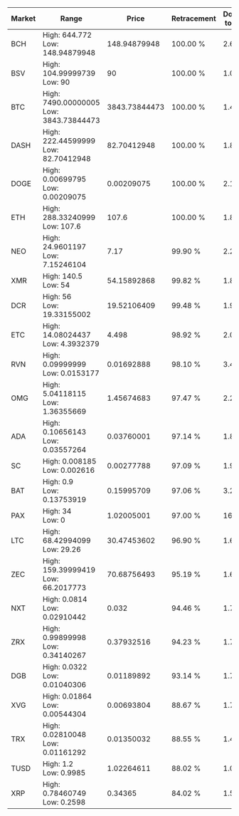 | Market | Range | Price| Retracement | Doubles to 50% |
| --- | --- | --- | --- | --- |
| BCH | High: 644.772<br />Low: 148.94879948 | 148.94879948 | 100.00 % | 2.66 |
| BSV | High: 104.99999739<br />Low: 90 | 90 | 100.00 % | 1.08 |
| BTC | High: 7490.00000005<br />Low: 3843.73844473 | 3843.73844473 | 100.00 % | 1.47 |
| DASH | High: 222.44599999<br />Low: 82.70412948 | 82.70412948 | 100.00 % | 1.84 |
| DOGE | High: 0.00699795<br />Low: 0.00209075 | 0.00209075 | 100.00 % | 2.17 |
| ETH | High: 288.33240999<br />Low: 107.6 | 107.6 | 100.00 % | 1.84 |
| NEO | High: 24.9601197<br />Low: 7.15246104 | 7.17 | 99.90 % | 2.24 |
| XMR | High: 140.5<br />Low: 54 | 54.15892868 | 99.82 % | 1.80 |
| DCR | High: 56<br />Low: 19.33155002 | 19.52106409 | 99.48 % | 1.93 |
| ETC | High: 14.08024437<br />Low: 4.3932379 | 4.498 | 98.92 % | 2.05 |
| RVN | High: 0.09999999<br />Low: 0.0153177 | 0.01692888 | 98.10 % | 3.41 |
| OMG | High: 5.04118115<br />Low: 1.36355669 | 1.45674683 | 97.47 % | 2.20 |
| ADA | High: 0.10656143<br />Low: 0.03557264 | 0.03760001 | 97.14 % | 1.89 |
| SC | High: 0.008185<br />Low: 0.002616 | 0.00277788 | 97.09 % | 1.94 |
| BAT | High: 0.9<br />Low: 0.13753919 | 0.15995709 | 97.06 % | 3.24 |
| PAX | High: 34<br />Low: 0 | 1.02005001 | 97.00 % | 16.67 |
| LTC | High: 68.42994099<br />Low: 29.26 | 30.47453602 | 96.90 % | 1.60 |
| ZEC | High: 159.39999419<br />Low: 66.2017773 | 70.68756493 | 95.19 % | 1.60 |
| NXT | High: 0.0814<br />Low: 0.02910442 | 0.032 | 94.46 % | 1.73 |
| ZRX | High: 0.99899998<br />Low: 0.34140267 | 0.37932516 | 94.23 % | 1.77 |
| DGB | High: 0.0322<br />Low: 0.01040306 | 0.01189892 | 93.14 % | 1.79 |
| XVG | High: 0.01864<br />Low: 0.00544304 | 0.00693804 | 88.67 % | 1.74 |
| TRX | High: 0.02810048<br />Low: 0.01161292 | 0.01350032 | 88.55 % | 1.47 |
| TUSD | High: 1.2<br />Low: 0.9985 | 1.02264611 | 88.02 % | 1.07 |
| XRP | High: 0.78460749<br />Low: 0.2598 | 0.34365 | 84.02 % | 1.52 |
